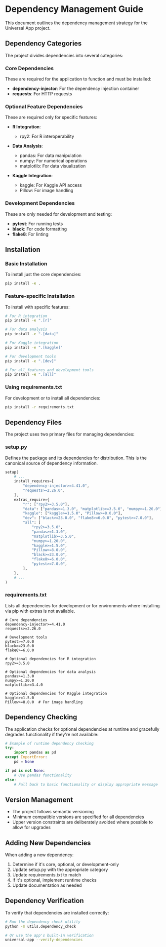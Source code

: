 # Dependency Management Guide

This document outlines the dependency management strategy for the Universal App project.

## Dependency Categories

The project divides dependencies into several categories:

### Core Dependencies

These are required for the application to function and must be installed:

- **dependency-injector**: For the dependency injection container
- **requests**: For HTTP requests

### Optional Feature Dependencies

These are required only for specific features:

- **R Integration**:
  - rpy2: For R interoperability

- **Data Analysis**:
  - pandas: For data manipulation
  - numpy: For numerical operations
  - matplotlib: For data visualization

- **Kaggle Integration**:
  - kaggle: For Kaggle API access
  - Pillow: For image handling

### Development Dependencies

These are only needed for development and testing:

- **pytest**: For running tests
- **black**: For code formatting
- **flake8**: For linting

## Installation

### Basic Installation

To install just the core dependencies:

```bash
pip install -e .
```

### Feature-specific Installation

To install with specific features:

```bash
# For R integration
pip install -e ".[r]"

# For data analysis
pip install -e ".[data]"

# For Kaggle integration
pip install -e ".[kaggle]"

# For development tools
pip install -e ".[dev]"

# For all features and development tools
pip install -e ".[all]"
```

### Using requirements.txt

For development or to install all dependencies:

```bash
pip install -r requirements.txt
```

## Dependency Files

The project uses two primary files for managing dependencies:

### setup.py

Defines the package and its dependencies for distribution. This is the canonical source of dependency information.

```python
setup(
    # ...
    install_requires=[
        "dependency-injector>=4.41.0",
        "requests>=2.26.0",
    ],
    extras_require={
        "r": ["rpy2>=3.5.0"],
        "data": ["pandas>=1.3.0", "matplotlib>=3.5.0", "numpy>=1.20.0"],
        "kaggle": ["kaggle>=1.5.0", "Pillow>=8.0.0"],
        "dev": ["black>=23.0.0", "flake8>=6.0.0", "pytest>=7.0.0"],
        "all": [
            "rpy2>=3.5.0",
            "pandas>=1.3.0",
            "matplotlib>=3.5.0",
            "numpy>=1.20.0",
            "kaggle>=1.5.0",
            "Pillow>=8.0.0",
            "black>=23.0.0", 
            "flake8>=6.0.0", 
            "pytest>=7.0.0",
        ],
    },
    # ...
)
```

### requirements.txt

Lists all dependencies for development or for environments where installing via pip with extras is not available.

```
# Core dependencies
dependency-injector>=4.41.0
requests>=2.26.0

# Development tools
pytest>=7.0.0
black>=23.0.0
flake8>=6.0.0

# Optional dependencies for R integration
rpy2>=3.5.0

# Optional dependencies for data analysis
pandas>=1.3.0
numpy>=1.20.0
matplotlib>=3.4.0

# Optional dependencies for Kaggle integration
kaggle>=1.5.0
Pillow>=8.0.0  # For image handling
```

## Dependency Checking

The application checks for optional dependencies at runtime and gracefully degrades functionality if they're not available:

```python
# Example of runtime dependency checking
try:
    import pandas as pd
except ImportError:
    pd = None

if pd is not None:
    # Use pandas functionality
else:
    # Fall back to basic functionality or display appropriate message
```

## Version Management

- The project follows semantic versioning
- Minimum compatible versions are specified for all dependencies
- Upper version constraints are deliberately avoided where possible to allow for upgrades

## Adding New Dependencies

When adding a new dependency:

1. Determine if it's core, optional, or development-only
2. Update setup.py with the appropriate category
3. Update requirements.txt to match
4. If it's optional, implement runtime checks
5. Update documentation as needed

## Dependency Verification

To verify that dependencies are installed correctly:

```bash
# Run the dependency check utility
python -m utils.dependency_check

# Or use the app's built-in verification
universal-app --verify-dependencies
```